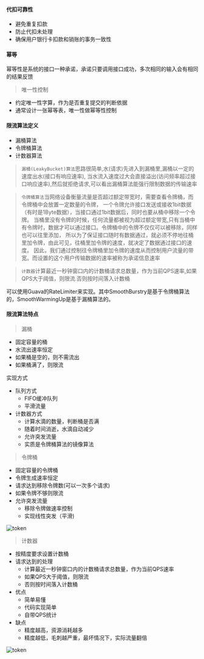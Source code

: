 #### 代扣可靠性
+ 避免重复扣款
+ 防止代扣未处理
+ 确保用户银行卡扣款和销账的事务一致性

#### 幂等
幂等性是系统的接口一种承诺，承诺只要调用接口成功，多次相同的输入会有相同的结果反馈  

>唯一性控制 
+ 约定唯一性字算，作为是否重复提交的判断依据
+ 通常设计一张幂等表，唯一性做幂等性控制


#### 限流算法定义
+ 漏桶算法
+ 令牌桶算法
+ 计数器算法


>`漏桶(LeakyBucket)算法`思路很简单,水(请求)先进入到漏桶里,漏桶以一定的速度出水(接口有响应速率),
当水流入速度过大会直接溢出(访问频率超过接口响应速率),然后就拒绝请求,可以看出漏桶算法能强行限制数据的传输速率

>`令牌桶算法`当网络设备衡量流量是否超过额定带宽时，需要查看令牌桶，而令牌桶中会放置一定数量的令牌，
一个令牌允许接口发送或接收1bit数据（有时是1Byte数据），当接口通过1bit数据后，同时也要从桶中移除一个令牌。
当桶里没有令牌的时候，任何流量都被视为超过额定带宽,只有当桶中有令牌时，数据才可以通过接口。令牌桶中的令牌不仅仅可以被移除，同样也可以往里添加，
所以为了保证接口随时有数据通过，就必须不停地往桶里加令牌，由此可见，往桶里加令牌的速度，就决定了数据通过接口的速度。
因此，我们通过控制往令牌桶里加令牌的速度从而控制用户流量的带宽。而设置的这个用户传输数据的速率被称为承诺信息速率

>`计数器`计算最近一秒钟窗口内的计数桶请求总数量，作为当前QPS速率,如果QPS大于阈值，则限流.否则按时间落入计数桶

可以使用Guava的RateLimiter来实现。其中SmoothBurstry是基于令牌桶算法的，SmoothWarmingUp是基于漏桶算法的。

#### 限流算法特点
>漏桶
+ 固定容量的桶
+ 水流出速率恒定
+ 如果桶是空的，则不需流出
+ 如果桶满了，则限流

实现方式
+ 队列方式
    + FIFO缓冲队列
    + 平滑流量
+ 计数器方式
    + 计算水滴的数量，判断桶是否满
    + 随着时间消逝，水滴自动减少
    + 允许突发流量
    + 实质是令牌桶算法的镜像算法


>令牌桶
+ 固定容量的令牌桶
+ 令牌生成速率恒定
+ 请求达到移除令牌数(可以一次多个请求)
+ 如果令牌不够则限流
+ 允许突发流量
    + 移除令牌做速率控制
    + 实现线性突发（平滑)  

![token](https://github.com/tinysKai/JavaNote/blob/master/image/article/2018/0709/tokenbucket.png)
    

>计数器  
+ 按精度要求设置计数桶
+ 请求达到的处理
    + 计算最近一秒钟窗口内的计数桶请求总数量，作为当前QPS速率
    + 如果QPS大于阈值，则限流
    + 否则按时间落入计数桶
+ 优点
    + 简单易懂
    + 代码实现简单
    + 自带QPS统计
+ 缺点
    + 精度越高，资源消耗越多
    + 精度越低，毛刺越严重，最坏情况下，实际流量翻倍
       
![token](https://github.com/tinysKai/JavaNote/blob/master/image/article/2018/0709/counter.png)
   
